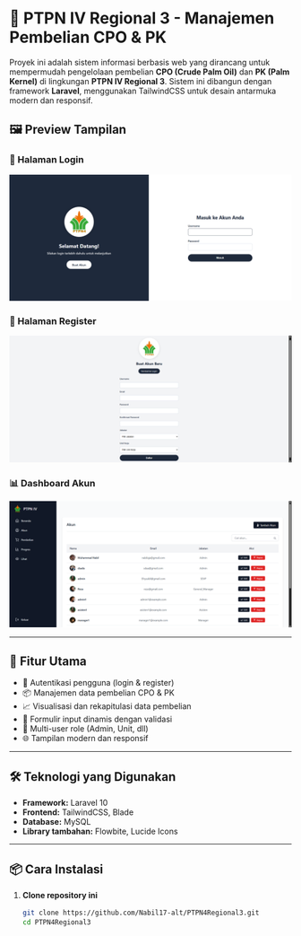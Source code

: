 # 🌾 PTPN IV Regional 3 - Manajemen Pembelian CPO & PK

Proyek ini adalah sistem informasi berbasis web yang dirancang untuk mempermudah pengelolaan pembelian **CPO (Crude Palm Oil)** dan **PK (Palm Kernel)** di lingkungan **PTPN IV Regional 3**. Sistem ini dibangun dengan framework **Laravel**, menggunakan TailwindCSS untuk desain antarmuka modern dan responsif.

## 🖼️ Preview Tampilan

### 🔐 Halaman Login
![Login](public/images/login.png)

### 📝 Halaman Register
![Register](public/images/register.png)

### 📊 Dashboard Akun
![Dashboard Akun](public/images/dashboard-akun.png)

---

## 🚀 Fitur Utama

- 🔐 Autentikasi pengguna (login & register)
- 📦 Manajemen data pembelian CPO & PK
- 📈 Visualisasi dan rekapitulasi data pembelian
- 🧾 Formulir input dinamis dengan validasi
- 📂 Multi-user role (Admin, Unit, dll)
- 🌐 Tampilan modern dan responsif

---

## 🛠️ Teknologi yang Digunakan

- **Framework:** Laravel 10
- **Frontend:** TailwindCSS, Blade
- **Database:** MySQL
- **Library tambahan:** Flowbite, Lucide Icons

---

## 📦 Cara Instalasi

1. **Clone repository ini**
   ```bash
   git clone https://github.com/Nabil17-alt/PTPN4Regional3.git
   cd PTPN4Regional3
